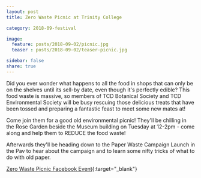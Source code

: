 ```yaml
---
layout: post
title: Zero Waste Picnic at Trinity College 

category: 2018-09-festival

image:
  feature: posts/2018-09-02/picnic.jpg
  teaser : posts/2018-09-02/teaser-picnic.jpg

sidebar: false
share: true
---
```

Did you ever wonder what happens to all the food in shops that can only be on the shelves until its sell-by date, even though it's perfectly edible? This food waste is massive, so members of TCD Botanical Society and TCD Environmental Society will be busy rescuing those delicious treats that have been tossed and preparing a fantastic feast to meet some new mates at! 

Come join them for a good old environmental picnic! They'll be chilling in the Rose Garden beside the Museum building on Tuesday at 12-2pm - come along and help them to REDUCE the food waste!

Afterwards they'll be heading down to the Paper Waste Campaign Launch in the Pav to hear about the campaign and to learn some nifty tricks of what to do with old paper. 

[Zero Waste Picnic Facebook Event](https://www.facebook.com/events/251505172363238/){:target="_blank"}





